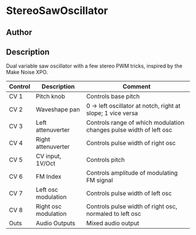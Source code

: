 # StereoSawOscillator

## Author

<!-- Insert Your Name Here -->

## Description

Dual variable saw oscillator with a few stereo PWM tricks, inspired by the Make Noise XPO.

| Control | Description | Comment |
| --- | --- | --- |
| CV 1 | Pitch knob | Controls base pitch |
| CV 2 | Waveshape pan | 0 -> left oscillator at notch, right at slope; 1 vice versa |
| CV 3 | Left attenuverter | Controls range of which modulation changes pulse width of left osc |
| CV 4 | Right attenuverter | Controls pulse width of right osc |
| CV 5 | CV input, 1V/Oct | Controls pitch |
| CV 6 | FM Index | Controls amplitude of modulating FM signal |
| CV 7 | Left osc modulation | Controls pulse width of left osc  |
| CV 8 | Right osc modulation | Controls pulse width of right osc, normaled to left osc  |
| Outs | Audio Outputs | Mixed audio output |
